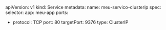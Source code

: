 apiVersion: v1
kind: Service
metadata:
  name: meu-servico-clusterip
spec:
  selector:
    app: meu-app
  ports:
  - protocol: TCP
    port: 80
    targetPort: 9376
  type: ClusterIP

